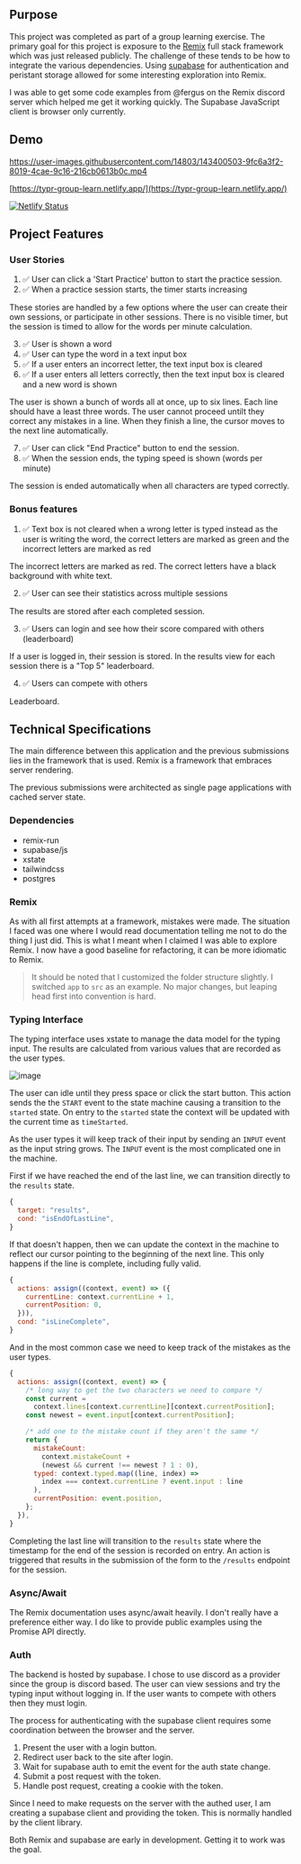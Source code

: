 ## Purpose

This project was completed as part of a group learning exercise. The primary goal for this project is exposure to the [Remix](https://remix.run/) full stack framework which was just released publicly. The challenge of these tends to be how to integrate the various dependencies. Using [supabase](https://supabase.com/) for authentication and peristant storage allowed for some interesting exploration into Remix.

I was able to get some code examples from @fergus on the Remix discord server which helped me get it working quickly. The Supabase JavaScript client is browser only currently.

## Demo

https://user-images.githubusercontent.com/14803/143400503-9fc6a3f2-8019-4cae-9c16-216cb0613b0c.mp4

[https://typr-group-learn.netlify.app/](https://typr-group-learn.netlify.app/)

[![Netlify Status](https://api.netlify.com/api/v1/badges/7ebd59d9-9d26-458b-99e4-69c1c8a26a34/deploy-status)](https://app.netlify.com/sites/typr-group-learn/deploys)

## Project Features

### User Stories

1. ✅ User can click a 'Start Practice' button to start the practice session.
2. ✅ When a practice session starts, the timer starts increasing

These stories are handled by a few options where the user can create their own sessions, or participate in other sessions. There is no visible timer, but the session is timed to allow for the words per minute calculation.

3. ✅ User is shown a word
4. ✅ User can type the word in a text input box
5. ✅ If a user enters an incorrect letter, the text input box is cleared
6. ✅ If a user enters all letters correctly, then the text input box is cleared and a new word is shown

The user is shown a bunch of words all at once, up to six lines. Each line should have a least three words. The user cannot proceed untilt they correct any mistakes in a line. When they finish a line, the cursor moves to the next line automatically.

7. ✅ User can click "End Practice" button to end the session.
8. ✅ When the session ends, the typing speed is shown (words per minute)

The session is ended automatically when all characters are typed correctly.

### Bonus features

1. ✅ Text box is not cleared when a wrong letter is typed instead as the user is writing the word, the correct letters are marked as green and the incorrect letters are marked as red

The incorrect letters are marked as red. The correct letters have a black background with white text.

2. ✅ User can see their statistics across multiple sessions

The results are stored after each completed session.

3. ✅ Users can login and see how their score compared with others (leaderboard)

If a user is logged in, their session is stored. In the results view for each session there is a "Top 5" leaderboard.

4. ✅ Users can compete with others

Leaderboard.

## Technical Specifications

The main difference between this application and the previous submissions lies in the framework that is used. Remix is a framework that embraces server rendering.

The previous submissions were architected as single page applications with cached server state.

### Dependencies

- remix-run
- supabase/js
- xstate
- tailwindcss
- postgres

### Remix

As with all first attempts at a framework, mistakes were made. The situation I faced was one where I would read documentation telling me not to do the thing I just did. This is what I meant when I claimed I was able to explore Remix. I now have a good baseline for refactoring, it can be more idiomatic to Remix.

> It should be noted that I customized the folder structure slightly. I switched `app` to `src` as an example. No major changes, but leaping head first into convention is hard.

### Typing Interface

The typing interface uses xstate to manage the data model for the typing input. The results are calculated from various values that are recorded as the user types.

![image](https://user-images.githubusercontent.com/14803/143401906-de59d765-4adc-4bff-9ee0-e490f5dc530a.png)

The user can idle until they press space or click the start button. This action sends the the `START` event to the state machine causing a transition to the `started` state. On entry to the `started` state the context will be updated with the current time as `timeStarted`.

As the user types it will keep track of their input by sending an `INPUT` event as the input string grows. The `INPUT` event is the most complicated one in the machine.

First if we have reached the end of the last line, we can transition directly to the `results` state.

```javascript
{
  target: "results",
  cond: "isEndOfLastLine",
}
```

If that doesn't happen, then we can update the context in the machine to reflect our cursor pointing to the beginning of the next line. This only happens if the line is complete, including fully valid.

```javascript
{
  actions: assign((context, event) => ({
    currentLine: context.currentLine + 1,
    currentPosition: 0,
  })),
  cond: "isLineComplete",
}
```

And in the most common case we need to keep track of the mistakes as the user types.

```javascript
{
  actions: assign((context, event) => {
    /* long way to get the two characters we need to compare */
    const current =
      context.lines[context.currentLine][context.currentPosition];
    const newest = event.input[context.currentPosition];

    /* add one to the mistake count if they aren't the same */
    return {
      mistakeCount:
        context.mistakeCount +
        (newest && current !== newest ? 1 : 0),
      typed: context.typed.map((line, index) =>
        index === context.currentLine ? event.input : line
      ),
      currentPosition: event.position,
    };
  }),
}
```

Completing the last line will transition to the `results` state where the timestamp for the end of the session is recorded on entry. An action is triggered that results in the submission of the form to the `/results` endpoint for the session.

### Async/Await

The Remix documentation uses async/await heavily. I don't really have a preference either way. I do like to provide public examples using the Promise API directly.

### Auth

The backend is hosted by supabase. I chose to use discord as a provider since the group is discord based. The user can view sessions and try the typing input without logging in. If the user wants to compete with others then they must login.

The process for authenticating with the supabase client requires some coordination between the browser and the server.

1. Present the user with a login button.
2. Redirect user back to the site after login.
3. Wait for supabase auth to emit the event for the auth state change.
4. Submit a post request with the token.
5. Handle post request, creating a cookie with the token.

Since I need to make requests on the server with the authed user, I am creating a supabase client and providing the token. This is normally handled by the client library.

Both Remix and supabase are early in development. Getting it to work was the goal.
